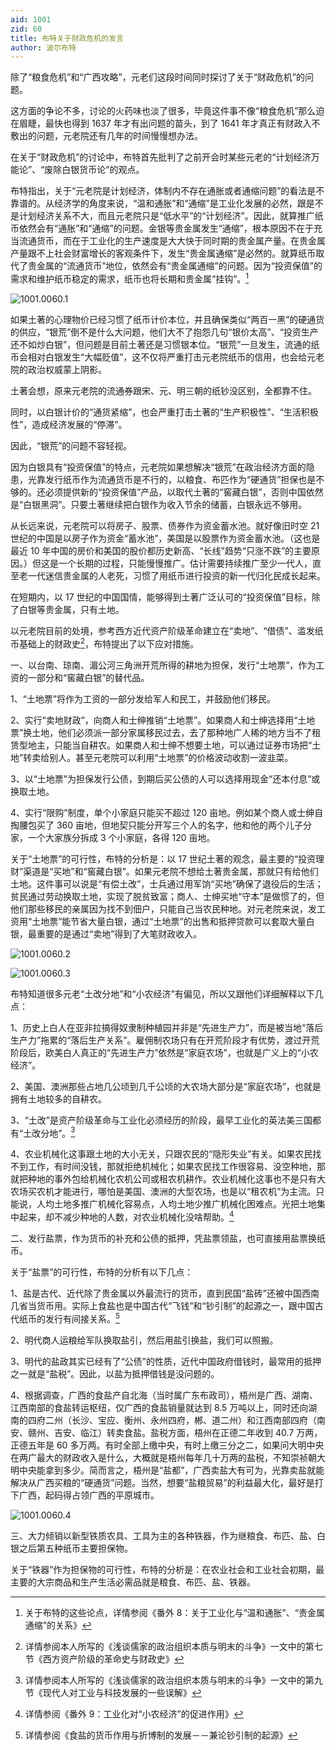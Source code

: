 ```yaml
---
aid: 1001
zid: 60
title: 布特关于财政危机的发言
author: 波尔布特
---
```


除了“粮食危机”和“广西攻略”，元老们这段时间同时探讨了关于“财政危机”的问题。

这方面的争论不多，讨论的火药味也淡了很多，毕竟这件事不像“粮食危机”那么迫在眉睫，最快也得到 1637 年才有出问题的苗头，到了 1641 年才真正有财政入不敷出的问题，元老院还有几年的时间慢慢想办法。

在关于“财政危机”的讨论中，布特首先批判了之前开会时某些元老的“计划经济万能论”、“废除白银货币论”的观点。

布特指出，关于“元老院是计划经济，体制内不存在通胀或者通缩问题”的看法是不靠谱的。从经济学的角度来说，“温和通胀”和“通缩”是工业化发展的必然，跟是不是计划经济关系不大，而且元老院只是“低水平”的“计划经济”。因此，就算推广纸币依然会有“通胀”和“通缩”的问题。金银等贵金属发生“通缩”，根本原因不在于充当流通货币，而在于工业化的生产速度是大大快于同时期的贵金属产量。在贵金属产量跟不上社会财富增长的客观条件下，发生“贵金属通缩”是必然的。就算纸币取代了贵金属的“流通货币”地位，依然会有“贵金属通缩”的问题。因为“投资保值”的需求和维护纸币稳定的需求，纸币也将长期和贵金属“挂钩”。[^注1]

![1001.0060.1](/1001/0060/1.webp)

如果土著的心理物价已经习惯了纸币计价本位，并且确保类似“两百一黑”的硬通货的供应，“银荒”倒不是什么大问题，他们大不了抱怨几句“银价太高”、“投资生产还不如炒白银”，但问题是目前土著还是习惯银本位。“银荒”一旦发生，流通的纸币会相对白银发生“大幅贬值”，这不仅将严重打击元老院纸币的信用，也会给元老院的政治权威蒙上阴影。

土著会想，原来元老院的流通券跟宋、元、明三朝的纸钞没区别，全都靠不住。

同时，以白银计价的“通货紧缩”，也会严重打击土著的“生产积极性”、“生活积极性”，造成经济发展的“停滞”。

因此，“银荒”的问题不容轻视。

因为白银具有“投资保值”的特点，元老院如果想解决“银荒”在政治经济方面的隐患，光靠发行纸币作为流通货币是不行的，以粮食、布匹作为“硬通货”担保也是不够的。还必须提供新的“投资保值”产品，以取代土著的“窖藏白银”，否则中国依然是“白银黑洞”。只要土著继续把白银作为收入节余的储蓄，白银永远不够用。

从长远来说，元老院可以将房子、股票、债券作为资金蓄水池。就好像旧时空 21 世纪的中国是以房子作为资金“蓄水池”，美国是以股票作为资金蓄水池。（这也是最近 10 年中国的房价和美国的股价都历史新高、“长线”趋势“只涨不跌”的主要原因。）但这是一个长期的过程，只能慢慢推广。估计需要持续推广至少一代人，直至老一代迷信贵金属的人老死，习惯了用纸币进行投资的新一代归化民成长起来。

在短期内，以 17 世纪的中国国情，能够得到土著广泛认可的“投资保值”目标，除了白银等贵金属，只有土地。

以元老院目前的处境，参考西方近代资产阶级革命建立在“卖地”、“借债”、滥发纸币基础上的财政史[^注2]，布特提出了以下应对措施。

一、以台南、琼南、湄公河三角洲开荒所得的耕地为担保，发行“土地票”，作为工资的一部分和“窖藏白银”的替代品。

1、“土地票”将作为工资的一部分发给军人和民工，并鼓励他们移民。

2、实行“卖地财政”，向商人和士绅推销“土地票”。如果商人和士绅选择用“土地票”换土地，他们必须派一部分家属移民过去，去了那种地广人稀的地方当不了租赁型地主，只能当自耕农。如果商人和士绅不想要土地，可以通过证券市场把“土地”转卖给别人。甚至元老院可以利用“土地票”的价格波动收割一波韭菜。

3、以“土地票”为担保发行公债，到期后买公债的人可以选择用现金“还本付息”或换取土地。

4、实行“限购”制度，单个小家庭只能买不超过 120 亩地。例如某个商人或士绅自掏腰包买了 360 亩地，但地契只能分开写三个人的名字，他和他的两个儿子分家，一个大家族分拆成 3 个小家庭，各得 120 亩地。

关于“土地票”的可行性，布特的分析是：以 17 世纪土著的观念，最主要的“投资理财”渠道是“买地”和“窖藏白银”。如果元老院不想给土著贵金属，那就只有给他们土地。这件事可以说是“有偿土改”，士兵通过用军饷“买地”确保了退役后的生活；贫民通过劳动换取土地，实现了脱贫致富；商人、士绅买地“守本”是做惯了的，但他们那些移民的亲属因为找不到佃户，只能自己当农民种地。对元老院来说，发工资用“土地票”能节省大量白银，通过“土地票”的出售和抵押贷款可以套取大量白银，最重要的是通过“卖地”得到了大笔财政收入。

![1001.0060.2](/1001/0060/2.webp)

![1001.0060.3](/1001/0060/3.webp)

布特知道很多元老“土改分地”和“小农经济”有偏见，所以又跟他们详细解释以下几点：

1、历史上白人在亚非拉搞得奴隶制种植园并非是“先进生产力”，而是被当地“落后生产力”拖累的“落后生产关系”。雇佣制农场只有在开荒阶段才有优势，渡过开荒阶段后，欧美白人真正的“先进生产力”依然是“家庭农场”，也就是广义上的“小农经济”。

2、美国、澳洲那些占地几公顷到几千公顷的大农场大部分是“家庭农场”，也就是拥有土地较多的自耕农。

3、“土改”是资产阶级革命与工业化必须经历的阶段，最早工业化的英法美三国都有“土改分地”。[^注3]

4、农业机械化这事跟土地的大小无关，只跟农民的“隐形失业”有关。如果农民找不到工作，有时间没钱，那就拒绝机械化；如果农民找工作很容易、没空种地，那就把种地的事外包给机械化农机公司或租农机耕作。农业机械化这事也不是只有大农场买农机才能进行，哪怕是美国、澳洲的大型农场，也是以“租农机”为主流。只能说，人均土地多推广机械化容易点，人均土地少推广机械化困难点。光把土地集中起来，却不减少种地的人数，对农业机械化没啥帮助。[^注4]

二、发行盐票，作为货币的补充和公债的抵押，凭盐票领盐，也可直接用盐票换纸币。

关于“盐票”的可行性，布特的分析有以下几点：

1、盐是古代、近代除了贵金属以外最流行的货币，直到民国“盐砖”还被中国西南几省当货币用。实际上食盐也是中国古代“飞钱”和“钞引制”的起源之一，跟中国古代纸币的发行有间接关系。[^注5]

2、明代商人运粮给军队换取盐引，然后用盐引换盐，我们可以照搬。

3、明代的盐政其实已经有了“公债”的性质，近代中国政府借钱时，最常用的抵押之一就是“盐税”。因此，以盐为抵押借钱是没问题的。

4、根据调查，广西的食盐产自北海（当时属广东布政司），梧州是广西、湖南、江西南部的食盐转运枢纽，仅广西的食盐销量就达到 8.5 万吨以上，同时还向湖南的四府二州（长沙、宝应、衡州、永州四府，郴、道二州）和江西南部四府（南安、赣州、吉安、临江）转卖食盐。盐税方面，梧州在正德二年收到 40.7 万两，正德五年是 60 多万两。有时全部上缴中央，有时上缴三分之二，如果问大明中央在两广最大的财政收入是什么，大概就是梧州每年几十万两的盐税，不知崇祯朝大明中央能拿到多少。简而言之，梧州是“盐都”，广西卖盐大有可为，光靠卖盐就能解决从广西买粮的“硬通货”问题。当然，想要“盐粮贸易”的利益最大化，最好是打下广西，起码得占领广西的平原城市。

![1001.0060.4](/1001/0060/4.webp)

三、大力倾销以新型铁质农具、工具为主的各种铁器，作为继粮食、布匹、盐、白银之后第五种纸币主要担保物。

关于“铁器”作为担保物的可行性，布特的分析是：在农业社会和工业社会初期，最主要的大宗商品和生产生活必需品就是粮食、布匹、盐、铁器。

[^注1]: 关于布特的这些论点，详情参阅《番外 8：关于工业化与“温和通胀”、“贵金属通缩”的关系》
[^注2]: 详情参阅本人所写的《浅谈儒家的政治组织本质与明末的斗争》一文中的第七节《西方资产阶级的革命史与财政史》
[^注3]: 详情参阅本人所写的《浅谈儒家的政治组织本质与明末的斗争》一文中的第九节《现代人对工业与科技发展的一些误解》
[^注4]: 详情参阅《番外 9：工业化对“小农经济”的促进作用》
[^注5]: 详情参阅《食盐的货币作用与折博制的发展－－兼论钞引制的起源》

